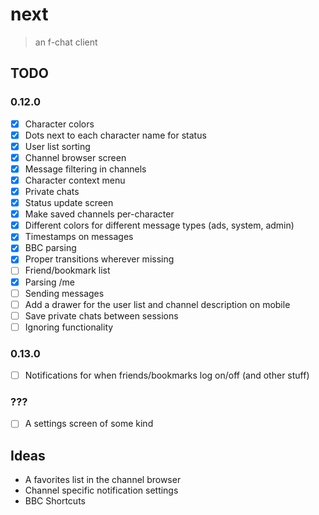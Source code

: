 # next

> an f-chat client

## TODO

### 0.12.0
- [x] Character colors
- [x] Dots next to each character name for status
- [x] User list sorting
- [x] Channel browser screen
- [x] Message filtering in channels
- [x] Character context menu
- [x] Private chats
- [x] Status update screen
- [x] Make saved channels per-character
- [x] Different colors for different message types (ads, system, admin)
- [x] Timestamps on messages
- [x] BBC parsing
- [x] Proper transitions wherever missing
- [ ] Friend/bookmark list
- [x] Parsing /me
- [ ] Sending messages
- [ ] Add a drawer for the user list and channel description on mobile
- [ ] Save private chats between sessions
- [ ] Ignoring functionality

### 0.13.0
- [ ] Notifications for when friends/bookmarks log on/off (and other stuff)

### ???
- [ ] A settings screen of some kind

## Ideas

- A favorites list in the channel browser
- Channel specific notification settings
- BBC Shortcuts
